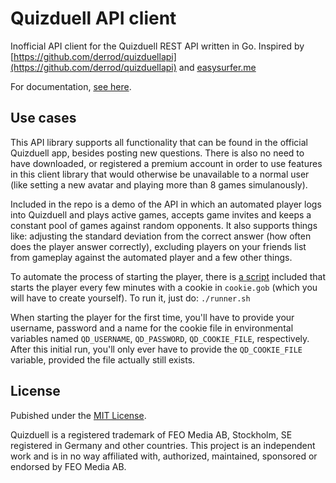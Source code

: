 Quizduell API client
===========

Inofficial API client for the Quizduell REST API written in Go.
Inspired by [https://github.com/derrod/quizduellapi](https://github.com/derrod/quizduellapi) and [easysurfer.me](http://easysurfer.me/wordpress/?p=761)

For documentation, [see here](http://godoc.org/github.com/jcla1/goquizduell).

## Use cases
This API library supports all functionality that can be found in the official Quizduell app, besides posting new questions. There is also no need to have downloaded, or registered a premium account in order to use features in this client library that would otherwise be unavailable to a normal user (like setting a new avatar and playing more than 8 games simulanously).

Included in the repo is a demo of the API in which an automated player logs into Quizduell and plays active games, accepts game invites and keeps a constant pool of games against random opponents. It also supports things like: adjusting the standard deviation from the correct answer (how often does the player answer correctly), excluding players on your friends list from gameplay against the automated player and a few other things.

To automate the process of starting the player, there is [a script](runner.sh) included that starts the player every few minutes with a cookie in `cookie.gob` (which you will have to create yourself). To run it, just do: `./runner.sh`

When starting the player for the first time, you'll have to provide your username, password and a name for the cookie file in environmental variables named `QD_USERNAME`, `QD_PASSWORD`, `QD_COOKIE_FILE`, respectively. After this initial run, you'll only ever have to provide the `QD_COOKIE_FILE` variable, provided the file actually still exists.

## License
Pubished under the [MIT License](LICENSE).

Quizduell is a registered trademark of FEO Media AB, Stockholm, SE registered in Germany and other countries. This project is an independent work and is in no way affiliated with, authorized, maintained, sponsored or endorsed by FEO Media AB.
